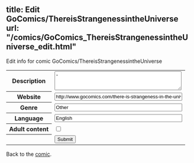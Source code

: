 title: Edit GoComics/ThereisStrangenessintheUniverse
url: "/comics/GoComics_ThereisStrangenessintheUniverse_edit.html"
---
Edit info for comic GoComics/ThereisStrangenessintheUniverse

<form name="comic" action="http://gaepostmail.appspot.com/comic/" method="post">
<table class="comicinfo">
<tr>
<th>Description</th><td><textarea name="description" cols="40" rows="3">-</textarea></td>
</tr>
<tr>
<th>Website</th><td><input type="text" name="url" value="http://www.gocomics.com/there-is-strangeness-in-the-universe" size="40"/></td>
</tr>
<tr>
<th>Genre</th><td><input type="text" name="genre" value="Other" size="40"/></td>
</tr>
<tr>
<th>Language</th><td><input type="text" name="language" value="English" size="40"/></td>
</tr>
<tr>
<th>Adult content</th><td><input type="checkbox" name="adult" value="adult" /></td>
</tr>
<tr>
<th></th><td>
<input type="hidden" name="comic" value="GoComics_ThereisStrangenessintheUniverse" />
<input type="submit" name="submit" value="Submit" />
</td>
</tr>
</table>
</form>

Back to the [comic](GoComics_ThereisStrangenessintheUniverse.html).
